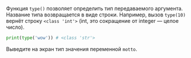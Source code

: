 
Функция `type()` позволяет определить тип передаваемого аргумента. Название типа возвращается в виде строки. Например, вызов `type(10)` вернёт строку `<class 'int'>` (int, это сокращение от integer — целое число).

```python
print(type('wow')) # <class 'str'>
```

Выведите на экран тип значения переменной `motto`.
